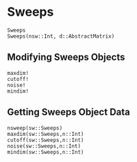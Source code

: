 # Sweeps

```@docs
Sweeps
Sweeps(nsw::Int, d::AbstractMatrix)
```

## Modifying Sweeps Objects

```@docs
maxdim!
cutoff!
noise!
mindim!
```

## Getting Sweeps Object Data

```@docs
nsweep(sw::Sweeps)
maxdim(sw::Sweeps,n::Int)
cutoff(sw::Sweeps,n::Int)
noise(sw::Sweeps,n::Int)
mindim(sw::Sweeps,n::Int)
```

